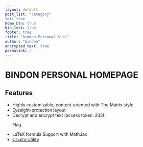 ```yaml
---
layout: default
post_list: "category"
toc: true
home_btn: true
btn_text: true
footer: true
title: "bindon Personal Site"
author: "bindon"
encrypted_text: true
permalink: /
---
```


# BINDON PERSONAL HOMEPAGE

##  Features
* Highly customizable, content-oriented with The Matrix style
* Eyesight-protection layout
* Decrypt and encrypt text (access token: 233): 
    <p class="encrypted" id="QuC6SpQrHSQi56O7V0NGTgGJu5fqoMiGVWaQjbWEQb">Flag</p>
* LaTeX formula Support with MathJax
* [Crypto Utility]()
